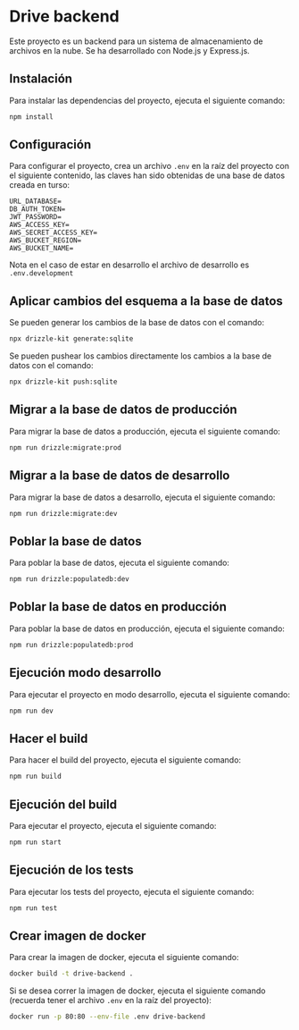 # Drive backend

Este proyecto es un backend para un sistema de almacenamiento de archivos en la nube. Se ha desarrollado con Node.js y Express.js.

## Instalación

Para instalar las dependencias del proyecto, ejecuta el siguiente comando:

```bash
npm install
```

## Configuración

Para configurar el proyecto, crea un archivo `.env` en la raíz del proyecto con el siguiente contenido,
las claves han sido obtenidas de una base de datos creada en turso:

```env
URL_DATABASE=
DB_AUTH_TOKEN=
JWT_PASSWORD=
AWS_ACCESS_KEY=
AWS_SECRET_ACCESS_KEY=
AWS_BUCKET_REGION=
AWS_BUCKET_NAME=
```

Nota en el caso de estar en desarrollo el archivo de desarrollo es `.env.development`

## Aplicar cambios del esquema a la base de datos

Se pueden generar los cambios de la base de datos con el comando:

```bash
npx drizzle-kit generate:sqlite
```

Se pueden pushear los cambios directamente los cambios a la base de datos con el comando:

```bash
npx drizzle-kit push:sqlite
```

## Migrar a la base de datos de producción

Para migrar la base de datos a producción, ejecuta el siguiente comando:

```bash
npm run drizzle:migrate:prod
```

## Migrar a la base de datos de desarrollo

Para migrar la base de datos a desarrollo, ejecuta el siguiente comando:

```bash
npm run drizzle:migrate:dev
```

## Poblar la base de datos

Para poblar la base de datos, ejecuta el siguiente comando:

```bash
npm run drizzle:populatedb:dev
```

## Poblar la base de datos en producción

Para poblar la base de datos en producción, ejecuta el siguiente comando: 

```bash
npm run drizzle:populatedb:prod
```

## Ejecución modo desarrollo

Para ejecutar el proyecto en modo desarrollo, ejecuta el siguiente comando:

```bash
npm run dev
```

## Hacer el build

Para hacer el build del proyecto, ejecuta el siguiente comando:

```bash
npm run build
```

## Ejecución del build

Para ejecutar el proyecto, ejecuta el siguiente comando:

```bash
npm run start
```

## Ejecución de los tests

Para ejecutar los tests del proyecto, ejecuta el siguiente comando:

```bash
npm run test
```

## Crear imagen de docker

Para crear la imagen de docker, ejecuta el siguiente comando:

```bash
docker build -t drive-backend .
```

Si se desea correr la imagen de docker, ejecuta el siguiente comando (recuerda tener el archivo `.env` en la raíz del proyecto):

```bash
docker run -p 80:80 --env-file .env drive-backend 
```